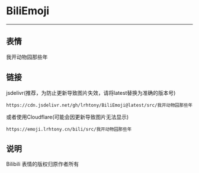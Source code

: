 # BiliEmoji
---
## 表情
我开动物园那些年
## 链接
jsdelivr(推荐，为防止更新导致图片失效，请将latest替换为准确的版本号)
```
https://cdn.jsdelivr.net/gh/lrhtony/BiliEmoji@latest/src/我开动物园那些年
```
或者使用Cloudflare(可能会因更新导致图片无法显示)
```
https://emoji.lrhtony.cn/bili/src/我开动物园那些年
```
## 说明
Bilibili 表情的版权归原作者所有
